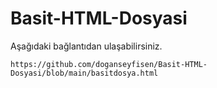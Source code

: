 # Basit-HTML-Dosyasi

Aşağıdaki bağlantıdan ulaşabilirsiniz.

```
https://github.com/doganseyfisen/Basit-HTML-Dosyasi/blob/main/basitdosya.html
```
